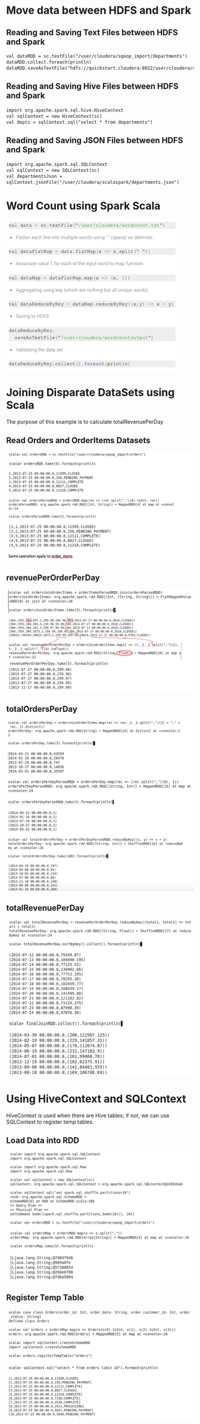 # Move data between HDFS and Spark
## Reading and Saving Text Files between HDFS and Spark
```
val dataRDD = sc.textFile("/user/cloudera/sqoop_import/departments")
dataRDD.collect.foreach(println)
dataRDD.saveAsTextFile("hdfs://quickstart.cloudera:8022/user/cloudera/spark/departments")
```
## Reading and Saving Hive Files between HDFS and Spark
```
import org.apache.spark.sql.hive.HiveContext
val sqlContext = new HiveContext(sc)
val depts = sqlContext.sql("select * from departments")
```
## Reading and Saving JSON Files between HDFS and Spark
```
import org.apache.spark.sql.SQLContext
val sqlContext = new SQLContext(sc)
val departmentsJson = sqlContext.jsonFile("/user/cloudera/scalaspark/departments.json")
```

# Word Count using Spark Scala
![word-count-using-spark-scala](word-count-using-spark-scala.png)

# Joining Disparate DataSets using Scala
The purpose of this example is to calculate totalRevenuePerDay

## Read Orders and OrderItems Datasets
![1-read-orders-orderitems-data](1-read-orders-orderitems-data.png)
## revenuePerOrderPerDay
![2-revenuePerOrderPerDay](2-revenuePerOrderPerDay.png)
## totalOrdersPerDay
![3-totalOrdersPerDay](3-totalOrdersPerDay.png)
## totalRevenuePerDay
![4-totalRevenuePerDay](4-totalRevenuePerDay.png)

# Using HiveContext and SQLContext
HiveContext is used when there are Hive tables; if not, we can use SQLContext to register temp tables. 

## Load Data into RDD
![sqlcontext-1-load-data-into-rdd](sqlcontext-1-load-data-into-rdd.png)
## Register Temp Table
![sqlcontext-2-register-temp-table](sqlcontext-2-register-temp-table.png)
